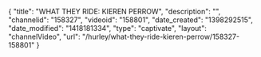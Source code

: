 {
    "title": "WHAT THEY RIDE: KIEREN PERROW",
    "description": "",
    "channelid": "158327",
    "videoid": "158801",
    "date_created": "1398292515",
    "date_modified": "1418181334",
    "type": "captivate",
    "layout": "channelVideo",
    "url": "\/hurley\/what-they-ride-kieren-perrow\/158327-158801"
}